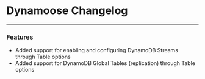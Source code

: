 # Dynamoose Changelog

---

### Features

- Added support for enabling and configuring DynamoDB Streams through Table options
- Added support for DynamoDB Global Tables (replication) through Table options
